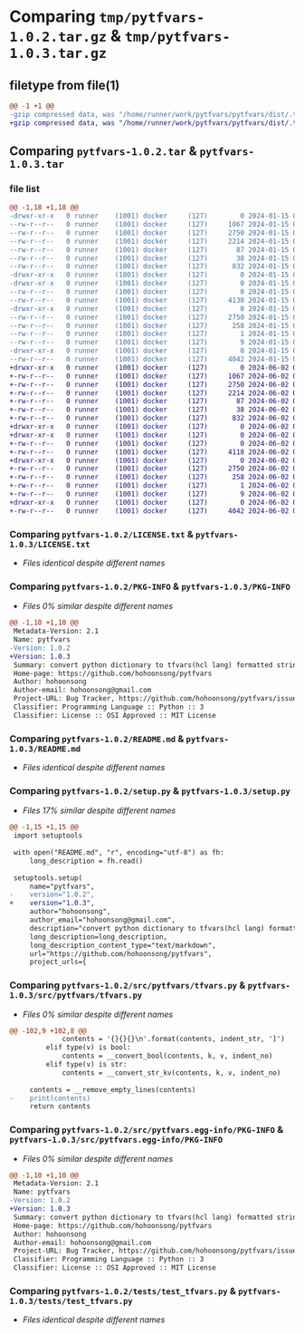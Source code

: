 # Comparing `tmp/pytfvars-1.0.2.tar.gz` & `tmp/pytfvars-1.0.3.tar.gz`

## filetype from file(1)

```diff
@@ -1 +1 @@
-gzip compressed data, was "/home/runner/work/pytfvars/pytfvars/dist/.tmp-4r12xrp4/pytfvars-1.0.2.tar", last modified: Mon Jan 15 08:24:50 2024, max compression
+gzip compressed data, was "/home/runner/work/pytfvars/pytfvars/dist/.tmp-83j2mnju/pytfvars-1.0.3.tar", last modified: Sun Jun  2 09:38:09 2024, max compression
```

## Comparing `pytfvars-1.0.2.tar` & `pytfvars-1.0.3.tar`

### file list

```diff
@@ -1,18 +1,18 @@
-drwxr-xr-x   0 runner    (1001) docker     (127)        0 2024-01-15 08:24:50.000000 pytfvars-1.0.2/
--rw-r--r--   0 runner    (1001) docker     (127)     1067 2024-01-15 08:24:40.000000 pytfvars-1.0.2/LICENSE.txt
--rw-r--r--   0 runner    (1001) docker     (127)     2750 2024-01-15 08:24:50.000000 pytfvars-1.0.2/PKG-INFO
--rw-r--r--   0 runner    (1001) docker     (127)     2214 2024-01-15 08:24:40.000000 pytfvars-1.0.2/README.md
--rw-r--r--   0 runner    (1001) docker     (127)       87 2024-01-15 08:24:40.000000 pytfvars-1.0.2/pyproject.toml
--rw-r--r--   0 runner    (1001) docker     (127)       38 2024-01-15 08:24:50.000000 pytfvars-1.0.2/setup.cfg
--rw-r--r--   0 runner    (1001) docker     (127)      832 2024-01-15 08:24:40.000000 pytfvars-1.0.2/setup.py
-drwxr-xr-x   0 runner    (1001) docker     (127)        0 2024-01-15 08:24:50.000000 pytfvars-1.0.2/src/
-drwxr-xr-x   0 runner    (1001) docker     (127)        0 2024-01-15 08:24:50.000000 pytfvars-1.0.2/src/pytfvars/
--rw-r--r--   0 runner    (1001) docker     (127)        0 2024-01-15 08:24:40.000000 pytfvars-1.0.2/src/pytfvars/__init__.py
--rw-r--r--   0 runner    (1001) docker     (127)     4138 2024-01-15 08:24:40.000000 pytfvars-1.0.2/src/pytfvars/tfvars.py
-drwxr-xr-x   0 runner    (1001) docker     (127)        0 2024-01-15 08:24:50.000000 pytfvars-1.0.2/src/pytfvars.egg-info/
--rw-r--r--   0 runner    (1001) docker     (127)     2750 2024-01-15 08:24:50.000000 pytfvars-1.0.2/src/pytfvars.egg-info/PKG-INFO
--rw-r--r--   0 runner    (1001) docker     (127)      258 2024-01-15 08:24:50.000000 pytfvars-1.0.2/src/pytfvars.egg-info/SOURCES.txt
--rw-r--r--   0 runner    (1001) docker     (127)        1 2024-01-15 08:24:50.000000 pytfvars-1.0.2/src/pytfvars.egg-info/dependency_links.txt
--rw-r--r--   0 runner    (1001) docker     (127)        9 2024-01-15 08:24:50.000000 pytfvars-1.0.2/src/pytfvars.egg-info/top_level.txt
-drwxr-xr-x   0 runner    (1001) docker     (127)        0 2024-01-15 08:24:50.000000 pytfvars-1.0.2/tests/
--rw-r--r--   0 runner    (1001) docker     (127)     4042 2024-01-15 08:24:40.000000 pytfvars-1.0.2/tests/test_tfvars.py
+drwxr-xr-x   0 runner    (1001) docker     (127)        0 2024-06-02 09:38:09.000000 pytfvars-1.0.3/
+-rw-r--r--   0 runner    (1001) docker     (127)     1067 2024-06-02 09:38:02.000000 pytfvars-1.0.3/LICENSE.txt
+-rw-r--r--   0 runner    (1001) docker     (127)     2750 2024-06-02 09:38:09.000000 pytfvars-1.0.3/PKG-INFO
+-rw-r--r--   0 runner    (1001) docker     (127)     2214 2024-06-02 09:38:02.000000 pytfvars-1.0.3/README.md
+-rw-r--r--   0 runner    (1001) docker     (127)       87 2024-06-02 09:38:02.000000 pytfvars-1.0.3/pyproject.toml
+-rw-r--r--   0 runner    (1001) docker     (127)       38 2024-06-02 09:38:09.000000 pytfvars-1.0.3/setup.cfg
+-rw-r--r--   0 runner    (1001) docker     (127)      832 2024-06-02 09:38:02.000000 pytfvars-1.0.3/setup.py
+drwxr-xr-x   0 runner    (1001) docker     (127)        0 2024-06-02 09:38:09.000000 pytfvars-1.0.3/src/
+drwxr-xr-x   0 runner    (1001) docker     (127)        0 2024-06-02 09:38:09.000000 pytfvars-1.0.3/src/pytfvars/
+-rw-r--r--   0 runner    (1001) docker     (127)        0 2024-06-02 09:38:02.000000 pytfvars-1.0.3/src/pytfvars/__init__.py
+-rw-r--r--   0 runner    (1001) docker     (127)     4118 2024-06-02 09:38:02.000000 pytfvars-1.0.3/src/pytfvars/tfvars.py
+drwxr-xr-x   0 runner    (1001) docker     (127)        0 2024-06-02 09:38:09.000000 pytfvars-1.0.3/src/pytfvars.egg-info/
+-rw-r--r--   0 runner    (1001) docker     (127)     2750 2024-06-02 09:38:09.000000 pytfvars-1.0.3/src/pytfvars.egg-info/PKG-INFO
+-rw-r--r--   0 runner    (1001) docker     (127)      258 2024-06-02 09:38:09.000000 pytfvars-1.0.3/src/pytfvars.egg-info/SOURCES.txt
+-rw-r--r--   0 runner    (1001) docker     (127)        1 2024-06-02 09:38:09.000000 pytfvars-1.0.3/src/pytfvars.egg-info/dependency_links.txt
+-rw-r--r--   0 runner    (1001) docker     (127)        9 2024-06-02 09:38:09.000000 pytfvars-1.0.3/src/pytfvars.egg-info/top_level.txt
+drwxr-xr-x   0 runner    (1001) docker     (127)        0 2024-06-02 09:38:09.000000 pytfvars-1.0.3/tests/
+-rw-r--r--   0 runner    (1001) docker     (127)     4042 2024-06-02 09:38:02.000000 pytfvars-1.0.3/tests/test_tfvars.py
```

### Comparing `pytfvars-1.0.2/LICENSE.txt` & `pytfvars-1.0.3/LICENSE.txt`

 * *Files identical despite different names*

### Comparing `pytfvars-1.0.2/PKG-INFO` & `pytfvars-1.0.3/PKG-INFO`

 * *Files 0% similar despite different names*

```diff
@@ -1,10 +1,10 @@
 Metadata-Version: 2.1
 Name: pytfvars
-Version: 1.0.2
+Version: 1.0.3
 Summary: convert python dictionary to tfvars(hcl lang) formatted string
 Home-page: https://github.com/hohoonsong/pytfvars
 Author: hohoonsong
 Author-email: hohoonsong@gmail.com
 Project-URL: Bug Tracker, https://github.com/hohoonsong/pytfvars/issues
 Classifier: Programming Language :: Python :: 3
 Classifier: License :: OSI Approved :: MIT License
```

### Comparing `pytfvars-1.0.2/README.md` & `pytfvars-1.0.3/README.md`

 * *Files identical despite different names*

### Comparing `pytfvars-1.0.2/setup.py` & `pytfvars-1.0.3/setup.py`

 * *Files 17% similar despite different names*

```diff
@@ -1,15 +1,15 @@
 import setuptools
 
 with open("README.md", "r", encoding="utf-8") as fh:
     long_description = fh.read()
 
 setuptools.setup(
     name="pytfvars",
-    version="1.0.2",
+    version="1.0.3",
     author="hohoonsong",
     author_email="hohoonsong@gmail.com",
     description="convert python dictionary to tfvars(hcl lang) formatted string",
     long_description=long_description,
     long_description_content_type="text/markdown",
     url="https://github.com/hohoonsong/pytfvars",
     project_urls={
```

### Comparing `pytfvars-1.0.2/src/pytfvars/tfvars.py` & `pytfvars-1.0.3/src/pytfvars/tfvars.py`

 * *Files 0% similar despite different names*

```diff
@@ -102,9 +102,8 @@
             contents = '{}{}{}\n'.format(contents, indent_str, ']')
         elif type(v) is bool:
             contents = __convert_bool(contents, k, v, indent_no)
         elif type(v) is str:
             contents = __convert_str_kv(contents, k, v, indent_no)
 
     contents = __remove_empty_lines(contents)
-    print(contents)
     return contents
```

### Comparing `pytfvars-1.0.2/src/pytfvars.egg-info/PKG-INFO` & `pytfvars-1.0.3/src/pytfvars.egg-info/PKG-INFO`

 * *Files 0% similar despite different names*

```diff
@@ -1,10 +1,10 @@
 Metadata-Version: 2.1
 Name: pytfvars
-Version: 1.0.2
+Version: 1.0.3
 Summary: convert python dictionary to tfvars(hcl lang) formatted string
 Home-page: https://github.com/hohoonsong/pytfvars
 Author: hohoonsong
 Author-email: hohoonsong@gmail.com
 Project-URL: Bug Tracker, https://github.com/hohoonsong/pytfvars/issues
 Classifier: Programming Language :: Python :: 3
 Classifier: License :: OSI Approved :: MIT License
```

### Comparing `pytfvars-1.0.2/tests/test_tfvars.py` & `pytfvars-1.0.3/tests/test_tfvars.py`

 * *Files identical despite different names*

